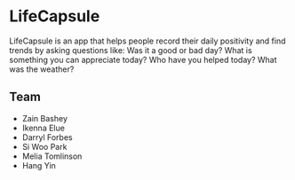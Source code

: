 # LifeCapsule

LifeCapsule is an app that helps people record their daily positivity and find
trends by asking questions like: Was it a good or bad day? What is something
you can appreciate today? Who have you helped today? What was the weather?

## Team

* Zain Bashey
* Ikenna Elue
* Darryl Forbes
* Si Woo Park
* Melia Tomlinson
* Hang Yin

